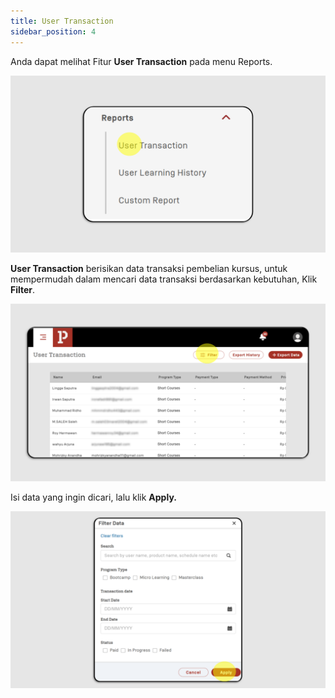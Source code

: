 ```yaml
---
title: User Transaction
sidebar_position: 4
---
```

Anda dapat melihat Fitur **User Transaction** pada menu Reports.

![](/img/user-transaction_skills-1.png)

**User Transaction** berisikan data transaksi pembelian kursus, untuk mempermudah dalam mencari data transaksi berdasarkan kebutuhan, Klik **Filter**.

![](/img/user-transaction_skills-2.png)

Isi data yang ingin dicari, lalu klik **Apply.**

![](/img/user-transaction_skills-3.png)
